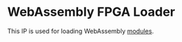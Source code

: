 # WebAssembly FPGA Loader

This IP is used for loading WebAssembly [modules](https://www.w3.org/TR/wasm-core-1/#modules).
